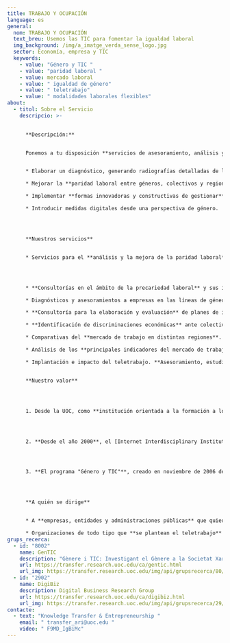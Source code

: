 ```yaml
---
title: TRABAJO Y OCUPACIÓN
language: es
general:
  nom: TRABAJO Y OCUPACIÓN
  text_breu: Usemos las TIC para fomentar la igualdad laboral
  img_background: /img/a_imatge_verda_sense_logo.jpg
  sector: Economía, empresa y TIC
  keywords:
    - value: "Género y TIC "
    - value: "paridad laboral "
    - value: mercado laboral
    - value: " igualdad de género"
    - value: " teletrabajo"
    - value: " modalidades laborales flexibles"
about:
  - titol: Sobre el Servicio
    descripcio: >-
      

      **Descripción:**


      Ponemos a tu disposición **servicios de asesoramiento, análisis y herramientas** basadas en las TIC, para abordar las desigualdades de género y de otros colectivos dentro del mercado laboral con el fin de:


      * Elaborar un diagnóstico, generando radiografías detalladas de las desigualdades, identificando a los **colectivos vulnerables y las discriminaciones** subyacentes a la precariedad laboral.

      * Mejorar la **paridad laboral entre géneros, colectivos y regiones** dentro de tu negocio o proyecto.

      * Implementar **formas innovadoras y constructivas de gestionar** el capital humano.

      * Introducir medidas digitales desde una perspectiva de género.




      **Nuestros servicios**


      * Servicios para el **análisis y la mejora de la paridad laboral**. Destacamos:




      * **Consultorías en el ámbito de la precariedad laboral** y sus implicaciones de género. 

      * Diagnósticos y asesoramientos a empresas en las líneas de género y TIC.

      * **Consultoría para la elaboración y evaluación** de planes de igualdad de género para universidades y administraciones públicas.

      * **Identificación de discriminaciones económicas** ante colectivos vulnerables.

      * Comparativas del **mercado de trabajo en distintas regiones**. 

      * Análisis de los **principales indicadores del mercado de trabajo** (participación, paro, salarios, temporalidad, etc.). 

      * Implantación e impacto del teletrabajo. **Asesoramiento, estudios y desarrollo de programas** de teletrabajo y otras modalidades laborales flexibles para la mejora de la gestión del personal y de su bienestar, así como la conciliación de la vida laboral y familiar.


      **Nuestro valor**




      1. Desde la UOC, como **institución orientada a la formación a lo largo de la vida**, desde el Vicerrectorado de Competitividad y Empleabilidad implementamos iniciativas y servicios para promover la adaptación de personas y organizaciones ante los cambios que redefinen las relaciones productivas y el mercado de trabajo. 




      2. **Desde el año 2000**, el [Internet Interdisciplinary Institute](https://research.uoc.edu/portal/es/in3/index.html) (IN3) es nuestro centro de referencia en I&I, y está dirigido al desarrollo de soluciones tecnológicas arraigadas en la era digital, y al estudio de internet y de los efectos de la interacción entre las tecnologías digitales y la actividad humana. 




      3. **El programa "Género y TIC"**, creado en noviembre de 2006 dentro del IN3, se encarga de analizar los porqués de la baja participación de las mujeres en diferentes ámbitos de las tecnologías de la información y la comunicación (TIC) –ámbitos de la educación, la investigación y la ocupación– así como de las injusticias que se derivan de ello. En la actualidad, "Género y TIC" es un grupo de investigación consolidado de proyección y prestigio internacional.




      **A quién se dirige**


      * A **empresas, entidades y administraciones públicas** que quieran abordar las desigualdades en su entorno de trabajo para generar relaciones laborales más justas y equitativas.

      * Organizaciones de todo tipo que **se plantean el teletrabajo** u otras formas de trabajo atípicas como una estrategia de flexibilización y retención del talento.
grups_recerca:
  - id: "8002"
    name: GenTIC
    description: "Gènere i TIC: Investigant el Gènere a la Societat Xarxa"
    url: https://transfer.research.uoc.edu/ca/gentic.html
    url_img: https://transfer.research.uoc.edu/img/api/grupsrecerca/80/image/1594282456037
  - id: "2902"
    name: DigiBiz
    description: Digital Business Research Group
    url: https://transfer.research.uoc.edu/ca/digibiz.html
    url_img: https://transfer.research.uoc.edu/img/api/grupsrecerca/29/image/1594030464767
contacte:
  - text: "Knowledge Transfer & Entrepreneurship "
    email: " transfer_ari@uoc.edu "
    video: " F9MD_IgBiMc"
---
```

